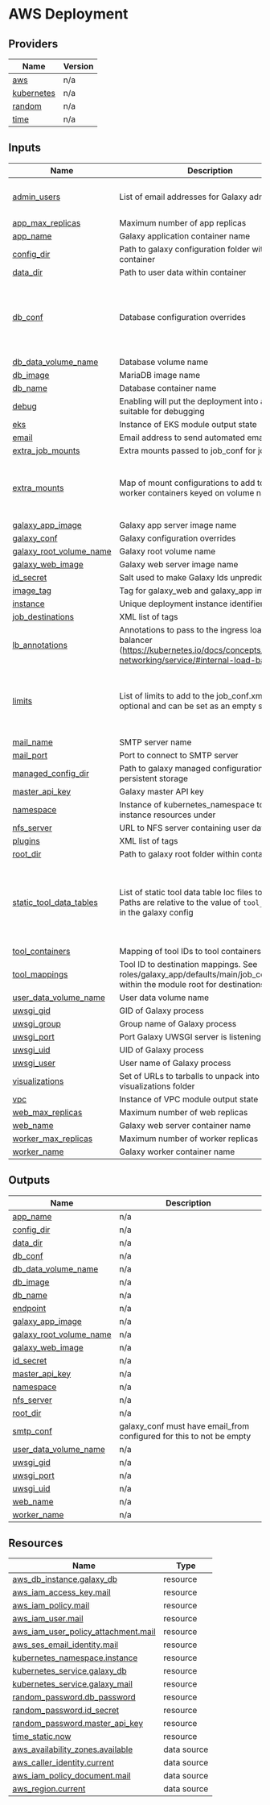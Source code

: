 # AWS Deployment
<!-- BEGIN_TF_DOCS -->
## Providers

| Name | Version |
|------|---------|
| <a name="provider_aws"></a> [aws](#provider\_aws) | n/a |
| <a name="provider_kubernetes"></a> [kubernetes](#provider\_kubernetes) | n/a |
| <a name="provider_random"></a> [random](#provider\_random) | n/a |
| <a name="provider_time"></a> [time](#provider\_time) | n/a |

## Inputs

| Name | Description | Type | Default | Required |
|------|-------------|------|---------|:--------:|
| <a name="input_admin_users"></a> [admin\_users](#input\_admin\_users) | List of email addresses for Galaxy admin users | `set(string)` | <pre>[<br>  "admin@brinkmanlab.ca"<br>]</pre> | no |
| <a name="input_app_max_replicas"></a> [app\_max\_replicas](#input\_app\_max\_replicas) | Maximum number of app replicas | `number` | `10` | no |
| <a name="input_app_name"></a> [app\_name](#input\_app\_name) | Galaxy application container name | `string` | `null` | no |
| <a name="input_config_dir"></a> [config\_dir](#input\_config\_dir) | Path to galaxy configuration folder within container | `string` | `null` | no |
| <a name="input_data_dir"></a> [data\_dir](#input\_data\_dir) | Path to user data within container | `string` | `null` | no |
| <a name="input_db_conf"></a> [db\_conf](#input\_db\_conf) | Database configuration overrides | <pre>object({<br>    scheme = string<br>    host   = string<br>    name   = string<br>    user   = string<br>    pass   = string<br>  })</pre> | `null` | no |
| <a name="input_db_data_volume_name"></a> [db\_data\_volume\_name](#input\_db\_data\_volume\_name) | Database volume name | `string` | `null` | no |
| <a name="input_db_image"></a> [db\_image](#input\_db\_image) | MariaDB image name | `string` | `null` | no |
| <a name="input_db_name"></a> [db\_name](#input\_db\_name) | Database container name | `string` | `null` | no |
| <a name="input_debug"></a> [debug](#input\_debug) | Enabling will put the deployment into a mode suitable for debugging | `bool` | `false` | no |
| <a name="input_eks"></a> [eks](#input\_eks) | Instance of EKS module output state | `any` | n/a | yes |
| <a name="input_email"></a> [email](#input\_email) | Email address to send automated emails from | `string` | n/a | yes |
| <a name="input_extra_job_mounts"></a> [extra\_job\_mounts](#input\_extra\_job\_mounts) | Extra mounts passed to job\_conf for jobs | `set(string)` | `[]` | no |
| <a name="input_extra_mounts"></a> [extra\_mounts](#input\_extra\_mounts) | Map of mount configurations to add to app and worker containers keyed on volume name | <pre>map(object({<br>    claim_name = string<br>    path       = string<br>    read_only  = bool<br>  }))</pre> | `{}` | no |
| <a name="input_galaxy_app_image"></a> [galaxy\_app\_image](#input\_galaxy\_app\_image) | Galaxy app server image name | `string` | `null` | no |
| <a name="input_galaxy_conf"></a> [galaxy\_conf](#input\_galaxy\_conf) | Galaxy configuration overrides | `map(string)` | `{}` | no |
| <a name="input_galaxy_root_volume_name"></a> [galaxy\_root\_volume\_name](#input\_galaxy\_root\_volume\_name) | Galaxy root volume name | `string` | `null` | no |
| <a name="input_galaxy_web_image"></a> [galaxy\_web\_image](#input\_galaxy\_web\_image) | Galaxy web server image name | `string` | `null` | no |
| <a name="input_id_secret"></a> [id\_secret](#input\_id\_secret) | Salt used to make Galaxy Ids unpredictable | `string` | `""` | no |
| <a name="input_image_tag"></a> [image\_tag](#input\_image\_tag) | Tag for galaxy\_web and galaxy\_app image | `string` | `"latest"` | no |
| <a name="input_instance"></a> [instance](#input\_instance) | Unique deployment instance identifier | `string` | `""` | no |
| <a name="input_job_destinations"></a> [job\_destinations](#input\_job\_destinations) | XML list of <destination> tags | `string` | `""` | no |
| <a name="input_lb_annotations"></a> [lb\_annotations](#input\_lb\_annotations) | Annotations to pass to the ingress load-balancer (https://kubernetes.io/docs/concepts/services-networking/service/#internal-load-balancer) | `map(string)` | `{}` | no |
| <a name="input_limits"></a> [limits](#input\_limits) | List of limits to add to the job\_conf.xml. id is optional and can be set as an empty string. | <pre>list(object({<br>    type  = string<br>    tag   = string<br>    value = string<br>    id    = string<br>  }))</pre> | `[]` | no |
| <a name="input_mail_name"></a> [mail\_name](#input\_mail\_name) | SMTP server name | `string` | `"mail"` | no |
| <a name="input_mail_port"></a> [mail\_port](#input\_mail\_port) | Port to connect to SMTP server | `number` | `587` | no |
| <a name="input_managed_config_dir"></a> [managed\_config\_dir](#input\_managed\_config\_dir) | Path to galaxy managed configuration folder on persistent storage | `string` | `null` | no |
| <a name="input_master_api_key"></a> [master\_api\_key](#input\_master\_api\_key) | Galaxy master API key | `string` | `""` | no |
| <a name="input_namespace"></a> [namespace](#input\_namespace) | Instance of kubernetes\_namespace to provision instance resources under | `any` | `null` | no |
| <a name="input_nfs_server"></a> [nfs\_server](#input\_nfs\_server) | URL to NFS server containing user data | `string` | `""` | no |
| <a name="input_plugins"></a> [plugins](#input\_plugins) | XML list of <plugin> tags | `string` | `""` | no |
| <a name="input_root_dir"></a> [root\_dir](#input\_root\_dir) | Path to galaxy root folder within container | `string` | `null` | no |
| <a name="input_static_tool_data_tables"></a> [static\_tool\_data\_tables](#input\_static\_tool\_data\_tables) | List of static tool data table loc files to load. Paths are relative to the value of `tool_data_path` in the galaxy config | <pre>list(object({<br>    name = string<br>    path = string<br>    allow_duplicate_entries = bool<br>    comment_char = string<br>    columns = list(string)<br>  }))</pre> | `[]` | no |
| <a name="input_tool_containers"></a> [tool\_containers](#input\_tool\_containers) | Mapping of tool IDs to tool containers | `map(string)` | `{}` | no |
| <a name="input_tool_mappings"></a> [tool\_mappings](#input\_tool\_mappings) | Tool ID to destination mappings. See roles/galaxy\_app/defaults/main/job\_conf.yml within the module root for destinations. | `map(string)` | `{}` | no |
| <a name="input_user_data_volume_name"></a> [user\_data\_volume\_name](#input\_user\_data\_volume\_name) | User data volume name | `string` | `null` | no |
| <a name="input_uwsgi_gid"></a> [uwsgi\_gid](#input\_uwsgi\_gid) | GID of Galaxy process | `number` | `null` | no |
| <a name="input_uwsgi_group"></a> [uwsgi\_group](#input\_uwsgi\_group) | Group name of Galaxy process | `string` | `null` | no |
| <a name="input_uwsgi_port"></a> [uwsgi\_port](#input\_uwsgi\_port) | Port Galaxy UWSGI server is listening from | `number` | `null` | no |
| <a name="input_uwsgi_uid"></a> [uwsgi\_uid](#input\_uwsgi\_uid) | UID of Galaxy process | `number` | `null` | no |
| <a name="input_uwsgi_user"></a> [uwsgi\_user](#input\_uwsgi\_user) | User name of Galaxy process | `string` | `null` | no |
| <a name="input_visualizations"></a> [visualizations](#input\_visualizations) | Set of URLs to tarballs to unpack into visualizations folder | `set(string)` | `[]` | no |
| <a name="input_vpc"></a> [vpc](#input\_vpc) | Instance of VPC module output state | `any` | n/a | yes |
| <a name="input_web_max_replicas"></a> [web\_max\_replicas](#input\_web\_max\_replicas) | Maximum number of web replicas | `number` | `10` | no |
| <a name="input_web_name"></a> [web\_name](#input\_web\_name) | Galaxy web server container name | `string` | `null` | no |
| <a name="input_worker_max_replicas"></a> [worker\_max\_replicas](#input\_worker\_max\_replicas) | Maximum number of worker replicas | `number` | `10` | no |
| <a name="input_worker_name"></a> [worker\_name](#input\_worker\_name) | Galaxy worker container name | `string` | `null` | no |

## Outputs

| Name | Description |
|------|-------------|
| <a name="output_app_name"></a> [app\_name](#output\_app\_name) | n/a |
| <a name="output_config_dir"></a> [config\_dir](#output\_config\_dir) | n/a |
| <a name="output_data_dir"></a> [data\_dir](#output\_data\_dir) | n/a |
| <a name="output_db_conf"></a> [db\_conf](#output\_db\_conf) | n/a |
| <a name="output_db_data_volume_name"></a> [db\_data\_volume\_name](#output\_db\_data\_volume\_name) | n/a |
| <a name="output_db_image"></a> [db\_image](#output\_db\_image) | n/a |
| <a name="output_db_name"></a> [db\_name](#output\_db\_name) | n/a |
| <a name="output_endpoint"></a> [endpoint](#output\_endpoint) | n/a |
| <a name="output_galaxy_app_image"></a> [galaxy\_app\_image](#output\_galaxy\_app\_image) | n/a |
| <a name="output_galaxy_root_volume_name"></a> [galaxy\_root\_volume\_name](#output\_galaxy\_root\_volume\_name) | n/a |
| <a name="output_galaxy_web_image"></a> [galaxy\_web\_image](#output\_galaxy\_web\_image) | n/a |
| <a name="output_id_secret"></a> [id\_secret](#output\_id\_secret) | n/a |
| <a name="output_master_api_key"></a> [master\_api\_key](#output\_master\_api\_key) | n/a |
| <a name="output_namespace"></a> [namespace](#output\_namespace) | n/a |
| <a name="output_nfs_server"></a> [nfs\_server](#output\_nfs\_server) | n/a |
| <a name="output_root_dir"></a> [root\_dir](#output\_root\_dir) | n/a |
| <a name="output_smtp_conf"></a> [smtp\_conf](#output\_smtp\_conf) | galaxy\_conf must have email\_from configured for this to not be empty |
| <a name="output_user_data_volume_name"></a> [user\_data\_volume\_name](#output\_user\_data\_volume\_name) | n/a |
| <a name="output_uwsgi_gid"></a> [uwsgi\_gid](#output\_uwsgi\_gid) | n/a |
| <a name="output_uwsgi_port"></a> [uwsgi\_port](#output\_uwsgi\_port) | n/a |
| <a name="output_uwsgi_uid"></a> [uwsgi\_uid](#output\_uwsgi\_uid) | n/a |
| <a name="output_web_name"></a> [web\_name](#output\_web\_name) | n/a |
| <a name="output_worker_name"></a> [worker\_name](#output\_worker\_name) | n/a |

## Resources

| Name | Type |
|------|------|
| [aws_db_instance.galaxy_db](https://registry.terraform.io/providers/hashicorp/aws/latest/docs/resources/db_instance) | resource |
| [aws_iam_access_key.mail](https://registry.terraform.io/providers/hashicorp/aws/latest/docs/resources/iam_access_key) | resource |
| [aws_iam_policy.mail](https://registry.terraform.io/providers/hashicorp/aws/latest/docs/resources/iam_policy) | resource |
| [aws_iam_user.mail](https://registry.terraform.io/providers/hashicorp/aws/latest/docs/resources/iam_user) | resource |
| [aws_iam_user_policy_attachment.mail](https://registry.terraform.io/providers/hashicorp/aws/latest/docs/resources/iam_user_policy_attachment) | resource |
| [aws_ses_email_identity.mail](https://registry.terraform.io/providers/hashicorp/aws/latest/docs/resources/ses_email_identity) | resource |
| [kubernetes_namespace.instance](https://registry.terraform.io/providers/hashicorp/kubernetes/latest/docs/resources/namespace) | resource |
| [kubernetes_service.galaxy_db](https://registry.terraform.io/providers/hashicorp/kubernetes/latest/docs/resources/service) | resource |
| [kubernetes_service.galaxy_mail](https://registry.terraform.io/providers/hashicorp/kubernetes/latest/docs/resources/service) | resource |
| [random_password.db_password](https://registry.terraform.io/providers/hashicorp/random/latest/docs/resources/password) | resource |
| [random_password.id_secret](https://registry.terraform.io/providers/hashicorp/random/latest/docs/resources/password) | resource |
| [random_password.master_api_key](https://registry.terraform.io/providers/hashicorp/random/latest/docs/resources/password) | resource |
| [time_static.now](https://registry.terraform.io/providers/hashicorp/time/latest/docs/resources/static) | resource |
| [aws_availability_zones.available](https://registry.terraform.io/providers/hashicorp/aws/latest/docs/data-sources/availability_zones) | data source |
| [aws_caller_identity.current](https://registry.terraform.io/providers/hashicorp/aws/latest/docs/data-sources/caller_identity) | data source |
| [aws_iam_policy_document.mail](https://registry.terraform.io/providers/hashicorp/aws/latest/docs/data-sources/iam_policy_document) | data source |
| [aws_region.current](https://registry.terraform.io/providers/hashicorp/aws/latest/docs/data-sources/region) | data source |
<!-- END_TF_DOCS -->